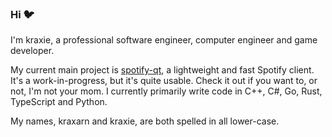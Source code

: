 ### Hi :bird:

I'm kraxie, a professional software engineer, computer engineer and game developer.

My current main project is [spotify-qt](https://github.com/kraxarn/spotify-qt), a lightweight and fast Spotify client. It's a work-in-progress, but it's quite usable. Check it out if you want to, or not, I'm not your mom. I currently primarily write code in C++, C#, Go, Rust, TypeScript and Python.

My names, kraxarn and kraxie, are both spelled in all lower-case.
